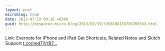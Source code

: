 ```yaml
---
layout: post
microblog: true
date: 2013-07-19 09:16 +0300
guid: http://desparoz.micro.blog/2013/07/19/t358108155705700353.html
---
```

Link: Evernote for iPhone and iPad Get Shortcuts, Related Notes and Skitch Support [t.co/ned7iVrB7...](http://t.co/ned7iVrB79)
